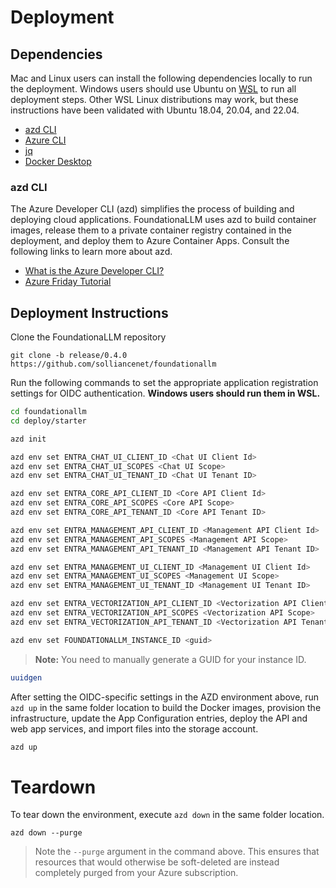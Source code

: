 # Deployment

## Dependencies

Mac and Linux users can install the following dependencies locally to run the deployment. Windows users should use Ubuntu on [WSL](https://learn.microsoft.com/en-us/windows/wsl/install) to run all deployment steps. Other WSL Linux distributions may work, but these instructions have been validated with Ubuntu 18.04, 20.04, and 22.04.

- [azd CLI](https://learn.microsoft.com/en-us/azure/developer/azure-developer-cli/install-azd)
- [Azure CLI](https://learn.microsoft.com/en-us/cli/azure/install-azure-cli)
- [jq](https://jqlang.github.io/jq/download/)
- [Docker Desktop](https://www.docker.com/products/docker-desktop/)

### azd CLI

The Azure Developer CLI (azd) simplifies the process of building and deploying cloud applications. FoundationaLLM uses azd to build container images, release them to a private container registry contained in the deployment, and deploy them to Azure Container Apps. Consult the following links to learn more about azd.

- [What is the Azure Developer CLI?](https://learn.microsoft.com/en-us/azure/developer/azure-developer-cli/overview)
- [Azure Friday Tutorial](https://www.youtube.com/watch?v=VTk-FhJyo7s)

## Deployment Instructions

Clone the FoundationaLLM repository

```pwsh
git clone -b release/0.4.0 https://github.com/solliancenet/foundationallm
```

Run the following commands to set the appropriate application registration settings for OIDC authentication. **Windows users should run them in WSL.**

```bash
cd foundationallm
cd deploy/starter

azd init

azd env set ENTRA_CHAT_UI_CLIENT_ID <Chat UI Client Id>
azd env set ENTRA_CHAT_UI_SCOPES <Chat UI Scope>
azd env set ENTRA_CHAT_UI_TENANT_ID <Chat UI Tenant ID>

azd env set ENTRA_CORE_API_CLIENT_ID <Core API Client Id>
azd env set ENTRA_CORE_API_SCOPES <Core API Scope>
azd env set ENTRA_CORE_API_TENANT_ID <Core API Tenant ID>

azd env set ENTRA_MANAGEMENT_API_CLIENT_ID <Management API Client Id>
azd env set ENTRA_MANAGEMENT_API_SCOPES <Management API Scope>
azd env set ENTRA_MANAGEMENT_API_TENANT_ID <Management API Tenant ID>

azd env set ENTRA_MANAGEMENT_UI_CLIENT_ID <Management UI Client Id>
azd env set ENTRA_MANAGEMENT_UI_SCOPES <Management UI Scope>
azd env set ENTRA_MANAGEMENT_UI_TENANT_ID <Management UI Tenant ID>

azd env set ENTRA_VECTORIZATION_API_CLIENT_ID <Vectorization API Client Id>
azd env set ENTRA_VECTORIZATION_API_SCOPES <Vectorization API Scope>
azd env set ENTRA_VECTORIZATION_API_TENANT_ID <Vectorization API Tenant ID>

azd env set FOUNDATIONALLM_INSTANCE_ID <guid>
```

>**Note:** You need to manually generate a GUID for your instance ID.

```bash
uuidgen
```

After setting the OIDC-specific settings in the AZD environment above, run `azd up` in the same folder location to build the Docker images, provision the infrastructure, update the App Configuration entries, deploy the API and web app services, and import files into the storage account.

```bash
azd up
```

# Teardown

To tear down the environment, execute `azd down` in the same folder location.

```pwsh
azd down --purge
```

> Note the `--purge` argument in the command above. This ensures that resources that would otherwise be soft-deleted are instead completely purged from your Azure subscription.
